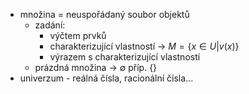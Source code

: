 - množina = neuspořádaný soubor objektů
	- zadání:
		- výčtem prvků
		- charakterizující vlastností -> $M = \{ x \in U | v(x) \}$
		- výrazem s charakterizující vlastností
	- prázdná množina -> $\emptyset$ příp. {} 
- univerzum - reálná čísla, racionální čísla...